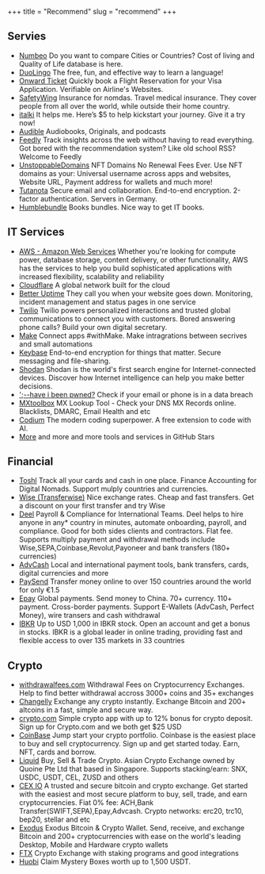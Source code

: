 +++
title = "Recommend"
slug = "recommend"
+++

## Servies
- [Numbeo](https://www.numbeo.com/)
  Do you want to compare Cities or Countries? Cost of living and Quality of Life database is here.
- [DuoLingo](https://invite.duolingo.com/BDHTZTB5CWWKTYCCWB2BOHEM2E)
  The free, fun, and effective way to learn a language! 
- [Onward Ticket](https://onwardticket.com/)
  Quickly book a Flight Reservation for your Visa Application. Verifiable on Airline's Websites.
- [SafetyWing](https://safetywing.com/nomad-insurance/)
  Insurance for nomdas. Travel medical insurance. They cover people from all over the world, while outside their home country.
- [italki](https://www.italki.com/en/i/ref/GBcBb0)
  It helps me. Here’s $5 to help kickstart your journey. Give it a try now!
- [Audible](https://www.audible.com/)
  Audiobooks, Originals, and podcasts
- [Feedly](https://feedly.com/)
  Track insights across the web without having to read everything. Got bored with the recommendation system? Like old school RSS? Welcome to Feedly
- [UnstoppableDomains](https://unstoppabledomains.com/?ref=6ec86747f28e491)
  NFT Domains No Renewal Fees Ever. Use NFT domains as your: Universal username across apps and websites, Website URL, Payment address for wallets and much more!
- [Tutanota](https://mail.tutanota.com/signup?ref=cThEeHUxZXM)
  Secure email and collaboration. End-to-end encryption. 2-factor authentication. Servers in Germany.
- [Humblebundle](https://www.humblebundle.com/membership?refc=IcGAet)
  Books bundles. Nice way to get IT books.


## IT Services 
- [AWS - Amazon Web Services](https://aws.amazon.com/)
  Whether you're looking for compute power, database storage, content delivery, or other functionality, AWS has the services to help you build sophisticated applications with increased flexibility, scalability and reliability
- [Cloudflare](https://www.cloudflare.com/)
  A global network built for the cloud
- [Better Uptime](https://betteruptime.com/)
  They call you when your website goes down. Monitoring, incident management and status pages in one service
- [Twilio](https://www.twilio.com/referral/CJ53Ci)
  Twilio powers personalized interactions and trusted global communications to connect you with customers. Bored answering phone calls? Build your own digital secretary.
- [Make](https://www.make.com/)
  Connect apps #withMake. Make intragrations between secrives and small automations
- [Keybase](https://keybase.io/)
  End-to-end encryption for things that matter. Secure messaging and file-sharing.
- [Shodan](https://www.shodan.io/)
  Shodan is the world's first search engine for Internet-connected devices. Discover how Internet intelligence can help you make better decisions.
- [';--have i been pwned?](https://haveibeenpwned.com/)
  Check if your email or phone is in a data breach
- [MXtoolbox](https://mxtoolbox.com/)
  MX Lookup Tool - Check your DNS MX Records online. Blacklists, DMARC, Email Health and etc
- [Codium](https://codeium.com?referral_id=Y2FnZXl2LmRldkBnbWFpbC5jb20=)
  The modern coding superpower. A free extension to code with AI.
- [More](https://github.com/cageyv?tab=stars)
  and more and more tools and services in GitHub Stars
   
## Financial
- [Toshl](https://toshl.com/)
  Track all your cards and cash in one place. Finance Accounting for Digital Nomads. Support mulply countries and currencies. 
- [Wise (Transferwise)](https://wise.com/invite/u/vladimirs792)
  Nice exchange rates. Cheap and fast transfers. Get a discount on your first transfer and try Wise
- [Deel](https://letsdeel.com/referrals/Vladimir-r50xYno5)
  Payroll & Compliance for International Teams. Deel helps to hire anyone in any* country in minutes, automate onboarding, payroll, and compliance. Good for both sides clients and contractors. Flat fee. Supports multiply payment and withdrawal methods include Wise,SEPA,Coinbase,Revolut,Payoneer and bank transfers (180+ currencies) 
- [AdvCash](https://wallet.advcash.com/referral/b7228f9b-178a-4bde-afb3-77a2dd4f72f0)
  Local and international payment tools, bank transfers, cards, digital currencies and more
- [PaySend](http://paysend.com/referral/8f5c0f)
  Transfer money online to over 150 countries around the world for only €1.5
- [Epay](https://www.epay.com/epayweb/user/register?ref=200678028)
  Global payments. Send money to China. 70+ currency. 110+ payment. Cross-border payments. Support E-Wallets (AdvCash, Perfect Money), wire transers and cash withdrawal
- [IBKR](https://ibkr.com/referral/vladimir762)
  Up to USD 1,000 in IBKR stock. Open an account and get a bonus in stocks. IBKR is a global leader in online trading, providing fast and flexible access to over 135 markets in 33 countries

## Crypto
- [withdrawalfees.com](https://withdrawalfees.com/)
  Withdrawal Fees on Cryptocurrency Exchanges. Help to find better withdrawal accross 3000+ coins and 35+ exchanges
- [Changelly](https://changelly.com/?from=btc&to=eth&amount=0.1&ref_id=FP5zqEvOWCoVc4FR) 
  Exchange any crypto instantly. Exchange Bitcoin and 200+ altcoins in a fast, simple and secure way.
- [crypto.com](https://crypto.com/app/5rvtw9fnpg)
  Simple crypto app with up to 12% bonus for crypto deposit. Sign up for Crypto.com and we both get $25 USD
- [CoinBase](https://www.coinbase.com/join/cr12rd)
  Jump start your crypto portfolio. Coinbase is the easiest place to buy and sell cryptocurrency. Sign up and get started today. Earn, NFT, cards and borrow.
- [Liquid](https://www.liquid.com/sign-up/?affiliate=Dc4wZKEl1133760)
  Buy, Sell & Trade Crypto. Asian Crypto Exchange owned by Quoine Pte Ltd that based in Singapore. Supports stacking/earn: SNX, USDC, USDT, CEL, ZUSD and others
- [CEX IO](https://cex.io/r/0/up149981084/0/)
  A trusted and secure bitcoin and crypto exchange. Get started with the easiest and most secure platform to buy, sell, trade, and earn cryptocurrencies. Fiat 0% fee: ACH,Bank Transfer(SWIFT,SEPA),Epay,Advcash. Crypto networks: erc20, trc10, bep20, stellar and etc
- [Exodus](https://www.exodus.com/)
  Exodus Bitcoin & Crypto Wallet. Send, receive, and exchange Bitcoin and 200+ cryptocurrencies with ease on the world's leading Desktop, Mobile and Hardware crypto wallets
- [FTX](https://ftx.com/profile#a=138883732) Crypto Exchange with staking programs and good integrations
- [Huobi](https://www.huobi.com/invite/en-us/1f?invite_code=sz478223) Claim Mystery Boxes worth up to 1,500 USDT.

